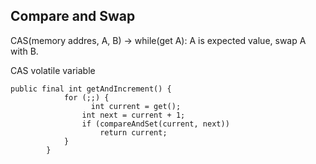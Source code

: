 ## Compare and Swap ## 

CAS(memory addres, A, B) ->  while(get A): A is expected value, swap A with B. 

CAS volatile variable

```
public final int getAndIncrement() {
            for (;;) {
                  int current = get();
                int next = current + 1;
                if (compareAndSet(current, next))
                    return current;
            }
        }

```
